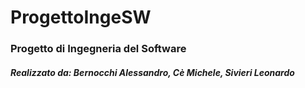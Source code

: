 # ProgettoIngeSW

### Progetto di Ingegneria del Software

##### Realizzato da: Bernocchi Alessandro, Cè Michele, Sivieri Leonardo


